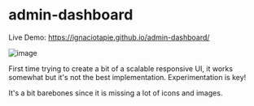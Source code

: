 # admin-dashboard


Live Demo: https://ignaciotapie.github.io/admin-dashboard/

![image](https://user-images.githubusercontent.com/67527227/184500641-33d7dbc0-03fa-4949-85fb-c76f2590fb27.png)

First time trying to create a bit of a scalable responsive UI, it works somewhat but it's not the best implementation. Experimentation is key!

It's a bit barebones since it is missing a lot of icons and images.
